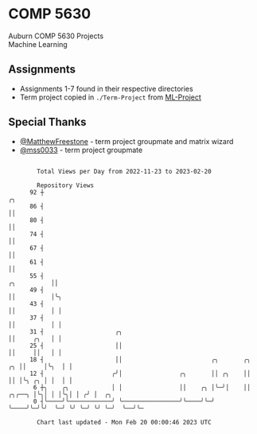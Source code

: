 # COMP 5630
Auburn COMP 5630 Projects  
Machine Learning

## Assignments
- Assignments 1-7 found in their respective directories
- Term project copied in `./Term-Project` from [ML-Project](https://github.com/wumphlett/ML-Project)

## Special Thanks
- [@MatthewFreestone](https://github.com/MatthewFreestone) - term project groupmate and matrix wizard
- [@mss0033](https://github.com/mss0033) - term project groupmate

```

        Total Views per Day from 2022-11-23 to 2023-02-20

        Repository Views
      92 ┼                                                                                 ╭╮
      86 ┤                                                                                 ││
      80 ┤                                                                                 ││
      74 ┤                                                                                 ││
      67 ┤                                                                                 ││
      61 ┤                                                                                 ││
      55 ┤                                                                     ╭╮          ││
      49 ┤                                                                     ││          │╰╮
      43 ┤                                                                     ││          │ │
      37 ┤                                                                     ││          │ │
      31 ┤                    ╭╮                                               ││     ╭╮   │ │
      25 ┤                    ││                                               ││     ││   │ │
      18 ┤                    ││                         ╭╮       ╭╮        ╭╮ ││     │╰╮  │ │
      12 ┤                   ╭╯│                ╭╮       ││ ╭╮    ││        ││ │╰╮ ╭╮ │ │  │ │
       6 ┼╮    ╭╮            │ │                ││    ╭╮ │╰─╯│    ││ ╭╮╭──╮ │╰╮│ │ │╰╮│ │ ╭╯ │  ╭╮
       0 ┤╰────╯╰────────────╯ ╰────────────────╯╰────╯╰─╯   ╰────╯╰─╯╰╯  ╰─╯ ╰╯ ╰─╯ ╰╯ ╰─╯  ╰──╯╰─

        Chart last updated - Mon Feb 20 00:00:46 2023 UTC
        
```
